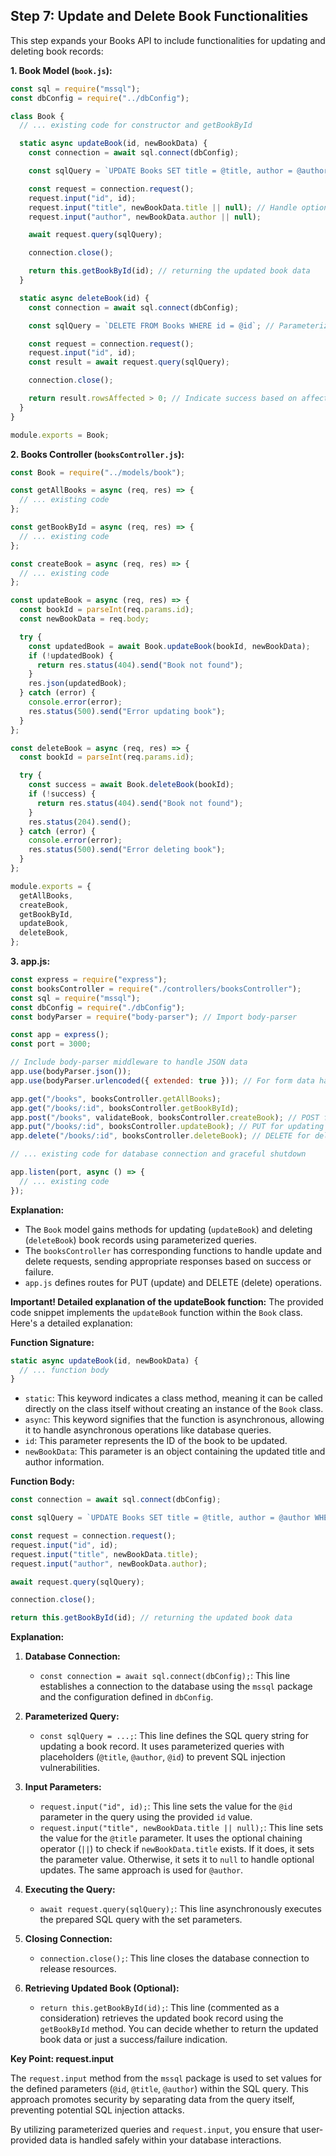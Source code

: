 ## Step 7: Update and Delete Book Functionalities

This step expands your Books API to include functionalities for updating and deleting book records:

**1. Book Model (`book.js`):**

```javascript
const sql = require("mssql");
const dbConfig = require("../dbConfig");

class Book {
  // ... existing code for constructor and getBookById

  static async updateBook(id, newBookData) {
    const connection = await sql.connect(dbConfig);

    const sqlQuery = `UPDATE Books SET title = @title, author = @author WHERE id = @id`; // Parameterized query

    const request = connection.request();
    request.input("id", id);
    request.input("title", newBookData.title || null); // Handle optional fields
    request.input("author", newBookData.author || null);

    await request.query(sqlQuery);

    connection.close();

    return this.getBookById(id); // returning the updated book data
  }

  static async deleteBook(id) {
    const connection = await sql.connect(dbConfig);

    const sqlQuery = `DELETE FROM Books WHERE id = @id`; // Parameterized query

    const request = connection.request();
    request.input("id", id);
    const result = await request.query(sqlQuery);

    connection.close();

    return result.rowsAffected > 0; // Indicate success based on affected rows
  }
}

module.exports = Book;
```

**2. Books Controller (`booksController.js`):**

```javascript
const Book = require("../models/book");

const getAllBooks = async (req, res) => {
  // ... existing code
};

const getBookById = async (req, res) => {
  // ... existing code
};

const createBook = async (req, res) => {
  // ... existing code
};

const updateBook = async (req, res) => {
  const bookId = parseInt(req.params.id);
  const newBookData = req.body;

  try {
    const updatedBook = await Book.updateBook(bookId, newBookData);
    if (!updatedBook) {
      return res.status(404).send("Book not found");
    }
    res.json(updatedBook);
  } catch (error) {
    console.error(error);
    res.status(500).send("Error updating book");
  }
};

const deleteBook = async (req, res) => {
  const bookId = parseInt(req.params.id);

  try {
    const success = await Book.deleteBook(bookId);
    if (!success) {
      return res.status(404).send("Book not found");
    }
    res.status(204).send();
  } catch (error) {
    console.error(error);
    res.status(500).send("Error deleting book");
  }
};

module.exports = {
  getAllBooks,
  createBook,
  getBookById,
  updateBook,
  deleteBook,
};
```

**3. app.js:**

```javascript
const express = require("express");
const booksController = require("./controllers/booksController");
const sql = require("mssql");
const dbConfig = require("./dbConfig");
const bodyParser = require("body-parser"); // Import body-parser

const app = express();
const port = 3000;

// Include body-parser middleware to handle JSON data
app.use(bodyParser.json());
app.use(bodyParser.urlencoded({ extended: true })); // For form data handling

app.get("/books", booksController.getAllBooks);
app.get("/books/:id", booksController.getBookById);
app.post("/books", validateBook, booksController.createBook); // POST for creating books (can handle JSON data)
app.put("/books/:id", booksController.updateBook); // PUT for updating books
app.delete("/books/:id", booksController.deleteBook); // DELETE for deleting books

// ... existing code for database connection and graceful shutdown

app.listen(port, async () => {
  // ... existing code
});
```

**Explanation:**

- The `Book` model gains methods for updating (`updateBook`) and deleting (`deleteBook`) book records using parameterized queries.
- The `booksController` has corresponding functions to handle update and delete requests, sending appropriate responses based on success or failure.
- `app.js` defines routes for PUT (update) and DELETE (delete) operations.

**Important! Detailed explanation of the updateBook function:**
The provided code snippet implements the `updateBook` function within the `Book` class. Here's a detailed explanation:

**Function Signature:**

```javascript
static async updateBook(id, newBookData) {
  // ... function body
}
```

- `static`: This keyword indicates a class method, meaning it can be called directly on the class itself without creating an instance of the `Book` class.
- `async`: This keyword signifies that the function is asynchronous, allowing it to handle asynchronous operations like database queries.
- `id`: This parameter represents the ID of the book to be updated.
- `newBookData`: This parameter is an object containing the updated title and author information.

**Function Body:**

```javascript
const connection = await sql.connect(dbConfig);

const sqlQuery = `UPDATE Books SET title = @title, author = @author WHERE id = @id`; // Parameterized query

const request = connection.request();
request.input("id", id);
request.input("title", newBookData.title);
request.input("author", newBookData.author);

await request.query(sqlQuery);

connection.close();

return this.getBookById(id); // returning the updated book data
```

**Explanation:**

1. **Database Connection:**

   - `const connection = await sql.connect(dbConfig);`: This line establishes a connection to the database using the `mssql` package and the configuration defined in `dbConfig`.

2. **Parameterized Query:**

   - `const sqlQuery = ...;`: This line defines the SQL query string for updating a book record. It uses parameterized queries with placeholders (`@title`, `@author`, `@id`) to prevent SQL injection vulnerabilities.

3. **Input Parameters:**

   - `request.input("id", id);`: This line sets the value for the `@id` parameter in the query using the provided `id` value.
   - `request.input("title", newBookData.title || null);`: This line sets the value for the `@title` parameter. It uses the optional chaining operator (`||`) to check if `newBookData.title` exists. If it does, it sets the parameter value. Otherwise, it sets it to `null` to handle optional updates. The same approach is used for `@author`.

4. **Executing the Query:**

   - `await request.query(sqlQuery);`: This line asynchronously executes the prepared SQL query with the set parameters.

5. **Closing Connection:**

   - `connection.close();`: This line closes the database connection to release resources.

6. **Retrieving Updated Book (Optional):**
   - `return this.getBookById(id);`: This line (commented as a consideration) retrieves the updated book record using the `getBookById` method. You can decide whether to return the updated book data or just a success/failure indication.

**Key Point: request.input**

The `request.input` method from the `mssql` package is used to set values for the defined parameters (`@id`, `@title`, `@author`) within the SQL query. This approach promotes security by separating data from the query itself, preventing potential SQL injection attacks.

By utilizing parameterized queries and `request.input`, you ensure that user-provided data is handled safely within your database interactions.
